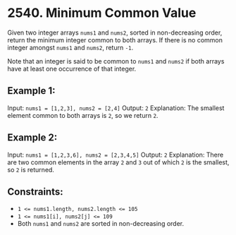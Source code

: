 # 2540. Minimum Common Value

Given two integer arrays `nums1` and `nums2`, sorted in non-decreasing order, return the minimum integer common to both arrays. If there is no common integer amongst `nums1` and `nums2`, return `-1`.

Note that an integer is said to be common to `nums1` and `nums2` if both arrays have at least one occurrence of that integer.

## Example 1:

Input: `nums1 = [1,2,3], nums2 = [2,4]`
Output: `2`
Explanation: The smallest element common to both arrays is `2`, so we return `2`.

## Example 2:

Input: `nums1 = [1,2,3,6], nums2 = [2,3,4,5]`
Output: `2`
Explanation: There are two common elements in the array `2` and `3` out of which `2` is the smallest, so `2` is returned.

## Constraints:

- `1 <= nums1.length, nums2.length <= 105`
- `1 <= nums1[i], nums2[j] <= 109`
- Both `nums1` and `nums2` are sorted in non-decreasing order.

